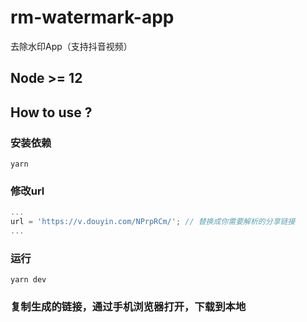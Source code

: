 # rm-watermark-app
去除水印App（支持抖音视频）

## Node >= 12
## How to use ?

### 安装依赖

```bish
yarn
```

### 修改url

```js
...
url = 'https://v.douyin.com/NPrpRCm/'; // 替换成你需要解析的分享链接
...
```
### 运行
```bish
yarn dev
```


### 复制生成的链接，通过手机浏览器打开，下载到本地

